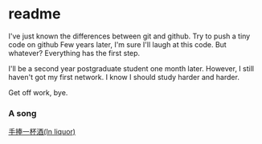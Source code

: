 # readme
I've just known the differences between git and github.
Try to push a tiny code on github
Few years later, I'm sure I'll laugh at this code.
But whatever? Everything has the first step.

I'll be a second year postgraduate student one month later.
However, I still haven't got my first network.
I know I should study harder and harder.

Get off work, bye.

### A song
[手捧一杯酒(In liquor)](http://music.163.com/song?id=574925504&userid=61925123)
